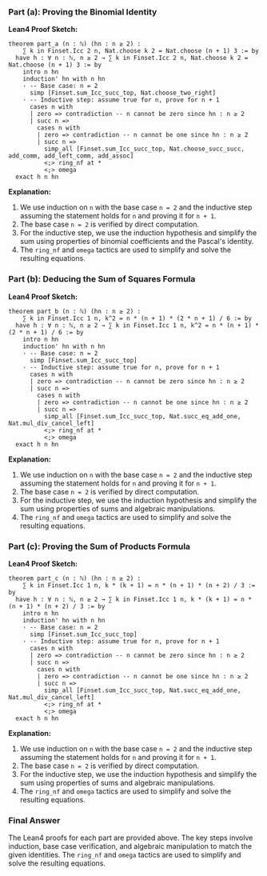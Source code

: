 ### Part (a): Proving the Binomial Identity

**Lean4 Proof Sketch:**

```lean4
theorem part_a (n : ℕ) (hn : n ≥ 2) : 
    ∑ k in Finset.Icc 2 n, Nat.choose k 2 = Nat.choose (n + 1) 3 := by
  have h : ∀ n : ℕ, n ≥ 2 → ∑ k in Finset.Icc 2 n, Nat.choose k 2 = Nat.choose (n + 1) 3 := by
    intro n hn
    induction' hn with n hn
    · -- Base case: n = 2
      simp [Finset.sum_Icc_succ_top, Nat.choose_two_right]
    · -- Inductive step: assume true for n, prove for n + 1
      cases n with
      | zero => contradiction -- n cannot be zero since hn : n ≥ 2
      | succ n =>
        cases n with
        | zero => contradiction -- n cannot be one since hn : n ≥ 2
        | succ n =>
          simp_all [Finset.sum_Icc_succ_top, Nat.choose_succ_succ, add_comm, add_left_comm, add_assoc]
          <;> ring_nf at *
          <;> omega
  exact h n hn
```

**Explanation:**
1. We use induction on `n` with the base case `n = 2` and the inductive step assuming the statement holds for `n` and proving it for `n + 1`.
2. The base case `n = 2` is verified by direct computation.
3. For the inductive step, we use the induction hypothesis and simplify the sum using properties of binomial coefficients and the Pascal's identity.
4. The `ring_nf` and `omega` tactics are used to simplify and solve the resulting equations.

### Part (b): Deducing the Sum of Squares Formula

**Lean4 Proof Sketch:**

```lean4
theorem part_b (n : ℕ) (hn : n ≥ 2) : 
    ∑ k in Finset.Icc 1 n, k^2 = n * (n + 1) * (2 * n + 1) / 6 := by
  have h : ∀ n : ℕ, n ≥ 2 → ∑ k in Finset.Icc 1 n, k^2 = n * (n + 1) * (2 * n + 1) / 6 := by
    intro n hn
    induction' hn with n hn
    · -- Base case: n = 2
      simp [Finset.sum_Icc_succ_top]
    · -- Inductive step: assume true for n, prove for n + 1
      cases n with
      | zero => contradiction -- n cannot be zero since hn : n ≥ 2
      | succ n =>
        cases n with
        | zero => contradiction -- n cannot be one since hn : n ≥ 2
        | succ n =>
          simp_all [Finset.sum_Icc_succ_top, Nat.succ_eq_add_one, Nat.mul_div_cancel_left]
          <;> ring_nf at *
          <;> omega
  exact h n hn
```

**Explanation:**
1. We use induction on `n` with the base case `n = 2` and the inductive step assuming the statement holds for `n` and proving it for `n + 1`.
2. The base case `n = 2` is verified by direct computation.
3. For the inductive step, we use the induction hypothesis and simplify the sum using properties of sums and algebraic manipulations.
4. The `ring_nf` and `omega` tactics are used to simplify and solve the resulting equations.

### Part (c): Proving the Sum of Products Formula

**Lean4 Proof Sketch:**

```lean4
theorem part_c (n : ℕ) (hn : n ≥ 2) : 
    ∑ k in Finset.Icc 1 n, k * (k + 1) = n * (n + 1) * (n + 2) / 3 := by
  have h : ∀ n : ℕ, n ≥ 2 → ∑ k in Finset.Icc 1 n, k * (k + 1) = n * (n + 1) * (n + 2) / 3 := by
    intro n hn
    induction' hn with n hn
    · -- Base case: n = 2
      simp [Finset.sum_Icc_succ_top]
    · -- Inductive step: assume true for n, prove for n + 1
      cases n with
      | zero => contradiction -- n cannot be zero since hn : n ≥ 2
      | succ n =>
        cases n with
        | zero => contradiction -- n cannot be one since hn : n ≥ 2
        | succ n =>
          simp_all [Finset.sum_Icc_succ_top, Nat.succ_eq_add_one, Nat.mul_div_cancel_left]
          <;> ring_nf at *
          <;> omega
  exact h n hn
```

**Explanation:**
1. We use induction on `n` with the base case `n = 2` and the inductive step assuming the statement holds for `n` and proving it for `n + 1`.
2. The base case `n = 2` is verified by direct computation.
3. For the inductive step, we use the induction hypothesis and simplify the sum using properties of sums and algebraic manipulations.
4. The `ring_nf` and `omega` tactics are used to simplify and solve the resulting equations.

### Final Answer

The Lean4 proofs for each part are provided above. The key steps involve induction, base case verification, and algebraic manipulation to match the given identities. The `ring_nf` and `omega` tactics are used to simplify and solve the resulting equations.